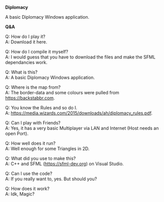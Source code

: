 **Diplomacy**

A basic Diplomacy Windows application.

**Q&A**

Q: How do I play it?     
A: Download it here.

Q: How do I compile it myself?     
A: I would guess that you have to download the files and make the SFML dependancies work.

Q: What is this?     
A: A basic Diplomacy Windows application.

Q: Where is the map from?     
A: The border-data and some colours were pulled from https://backstabbr.com.

Q: You know the Rules and so do I.     
A: https://media.wizards.com/2015/downloads/ah/diplomacy_rules.pdf.

Q: Can I play with Friends?     
A: Yes, it has a very basic Multiplayer via LAN and Internet (Host needs an open Port).

Q: How well does it run?     
A: Well enough for some Triangles in 2D.

Q: What did you use to make this?     
A: C++ and SFML (https://sfml-dev.org) on Visual Studio.

Q: Can I use the code?     
A: If you really want to, yes. But should you?

Q: How does it work?     
A: Idk, Magic?
